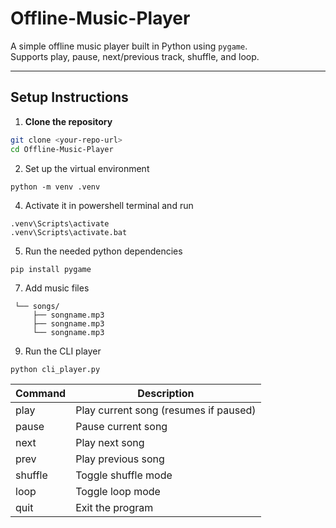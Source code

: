 # Offline-Music-Player

A simple offline music player built in Python using `pygame`.  
Supports play, pause, next/previous track, shuffle, and loop.

---

## Setup Instructions

1. **Clone the repository**
```bash
git clone <your-repo-url>
cd Offline-Music-Player
```

2. Set up the virtual environment
```
python -m venv .venv
```

4. Activate it in powershell terminal and run
```
.venv\Scripts\activate
.venv\Scripts\activate.bat
```

5. Run the needed python dependencies
```
pip install pygame
```

7. Add music files
```
 └── songs/
     ├── songname.mp3
     ├── songname.mp3
     └── songname.mp3
```

9. Run the CLI player
```
python cli_player.py
```

| Command | Description                           |
| ------- | ------------------------------------- |
| play    | Play current song (resumes if paused) |
| pause   | Pause current song                    |                  |
| next    | Play next song                        |
| prev    | Play previous song                    |
| shuffle | Toggle shuffle mode                   |
| loop    | Toggle loop mode                      |
| quit    | Exit the program                      |

